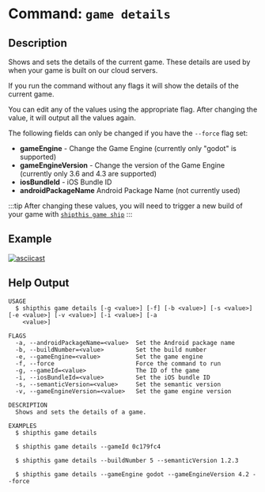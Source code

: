 # Command: `game details`

## Description

Shows and sets the details of the current game. These details are used by when your game is built on our cloud servers.

If you run the command without any flags it will show the details of the current
game.

You can edit any of the values using the appropriate flag. After changing the
value, it will output all the values again.

The following fields can only be changed if you have the `--force` flag set:

- **gameEngine** - Change the Game Engine (currently only "godot" is supported)
- **gameEngineVersion** - Change the version of the Game Engine (currently only 3.6 and 4.3 are supported)
- **iosBundleId** - iOS Bundle ID
- **androidPackageName** Android Package Name (not currently used)

:::tip
After changing these values, you will need to trigger a new build of your game with [`shipthis game ship`](/docs/reference/game/ship)
:::

## Example

[![asciicast](https://asciinema.org/a/5eIVmJYQ6MxDAlFVoVKXhGkYr.svg)](https://asciinema.org/a/5eIVmJYQ6MxDAlFVoVKXhGkYr)

## Help Output

```help
USAGE
  $ shipthis game details [-g <value>] [-f] [-b <value>] [-s <value>] [-e <value>] [-v <value>] [-i <value>] [-a
    <value>]

FLAGS
  -a, --androidPackageName=<value>  Set the Android package name
  -b, --buildNumber=<value>         Set the build number
  -e, --gameEngine=<value>          Set the game engine
  -f, --force                       Force the command to run
  -g, --gameId=<value>              The ID of the game
  -i, --iosBundleId=<value>         Set the iOS bundle ID
  -s, --semanticVersion=<value>     Set the semantic version
  -v, --gameEngineVersion=<value>   Set the game engine version

DESCRIPTION
  Shows and sets the details of a game.

EXAMPLES
  $ shipthis game details

  $ shipthis game details --gameId 0c179fc4

  $ shipthis game details --buildNumber 5 --semanticVersion 1.2.3

  $ shipthis game details --gameEngine godot --gameEngineVersion 4.2 --force
```